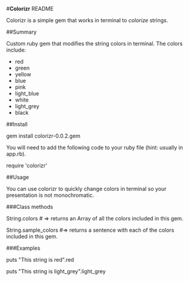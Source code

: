 #**Colorizr** README


Colorizr is a simple gem that works in terminal to *colorize* strings.


##Summary

Custom ruby gem that modifies the string colors in terminal. The colors include:

* red
* green
* yellow
* blue
* pink
* light_blue
* white
* light_grey
* black

##Install


gem install colorizr-0.0.2.gem

You will need to add the following code to your ruby file (hint: usually in app.rb).

require 'colorizr'

##Usage


You can use colorizr to quickly change colors in terminal so your presentation is not monochromatic. 

###Class methods


String.colors # => returns an Array of all the colors included in this gem.

String.sample_colors #=> returns a sentence with each of the colors included in this gem.

###Examples

puts "This string is red".red

puts "This string is light_grey".light_grey



